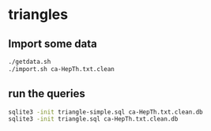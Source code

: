 triangles
=========

## Import some data
```bash
./getdata.sh
./import.sh ca-HepTh.txt.clean
```

## run the queries
```bash
sqlite3 -init triangle-simple.sql ca-HepTh.txt.clean.db
sqlite3 -init triangle.sql ca-HepTh.txt.clean.db
```
